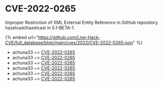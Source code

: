 # CVE-2022-0265

Improper Restriction of XML External Entity Reference in GitHub repository hazelcast/hazelcast in 5.1-BETA-1.

{% embed url="https://github.com/Live-Hack-CVE/full_database/blob/main/cves/2022/CVE-2022-0265.json" %}


* achuna33 ~> [CVE-2022-0265](https://www.alice-snow.ru/2022/database/cve-2022-0265/cve-2022-0265-achuna33)
* achuna33 ~> [CVE-2022-0265](https://www.alice-snow.ru/2022/database/cve-2022-0265/cve-2022-0265-achuna33)
* achuna33 ~> [CVE-2022-0265](https://www.alice-snow.ru/2022/database/cve-2022-0265/cve-2022-0265-achuna33)
* achuna33 ~> [CVE-2022-0265](https://www.alice-snow.ru/2022/database/cve-2022-0265/cve-2022-0265-achuna33)
* achuna33 ~> [CVE-2022-0265](https://www.alice-snow.ru/2022/database/cve-2022-0265/cve-2022-0265-achuna33)
* achuna33 ~> [CVE-2022-0265](https://www.alice-snow.ru/2022/database/cve-2022-0265/cve-2022-0265-achuna33)